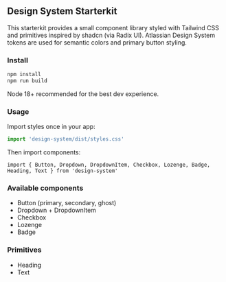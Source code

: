 ## Design System Starterkit

This starterkit provides a small component library styled with Tailwind CSS and primitives inspired by shadcn (via Radix UI). Atlassian Design System tokens are used for semantic colors and primary button styling.

### Install

```bash
npm install
npm run build
```

Node 18+ recommended for the best dev experience.

### Usage

Import styles once in your app:

```ts
import 'design-system/dist/styles.css'
```

Then import components:

```tsx
import { Button, Dropdown, DropdownItem, Checkbox, Lozenge, Badge, Heading, Text } from 'design-system'
```

### Available components

- Button (primary, secondary, ghost)
- Dropdown + DropdownItem
- Checkbox
- Lozenge
- Badge

### Primitives

- Heading
- Text


